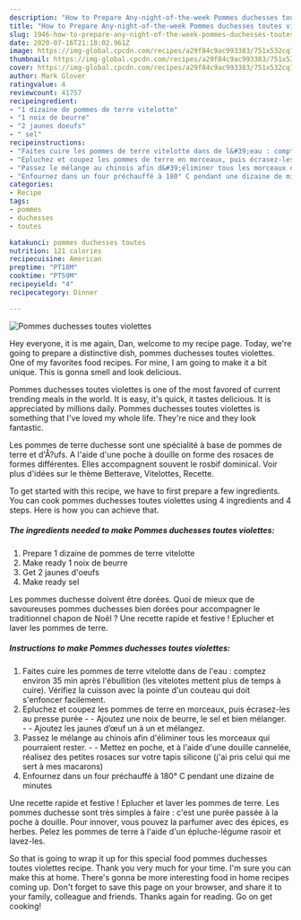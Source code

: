 ```yaml
---
description: "How to Prepare Any-night-of-the-week Pommes duchesses toutes violettes"
title: "How to Prepare Any-night-of-the-week Pommes duchesses toutes violettes"
slug: 1946-how-to-prepare-any-night-of-the-week-pommes-duchesses-toutes-violettes
date: 2020-07-16T21:18:02.961Z
image: https://img-global.cpcdn.com/recipes/a29f84c9ac993383/751x532cq70/pommes-duchesses-toutes-violettes-photo-principale-de-la-recette.jpg
thumbnail: https://img-global.cpcdn.com/recipes/a29f84c9ac993383/751x532cq70/pommes-duchesses-toutes-violettes-photo-principale-de-la-recette.jpg
cover: https://img-global.cpcdn.com/recipes/a29f84c9ac993383/751x532cq70/pommes-duchesses-toutes-violettes-photo-principale-de-la-recette.jpg
author: Mark Glover
ratingvalue: 4
reviewcount: 41757
recipeingredient:
- "1 dizaine de pommes de terre vitelotte"
- "1 noix de beurre"
- "2 jaunes doeufs"
- " sel"
recipeinstructions:
- "Faites cuire les pommes de terre vitelotte dans de l&#39;eau : comptez environ 35 min après l&#39;ébullition (les vitelotes mettent plus de temps à cuire). Vérifiez la cuisson avec la pointe d&#39;un couteau qui doit s&#39;enfoncer facilement."
- "Epluchez et coupez les pommes de terre en morceaux, puis écrasez-les au presse purée  Ajoutez une noix de beurre, le sel et bien mélanger.  Ajoutez les jaunes d’œuf un à un et mélangez."
- "Passez le mélange au chinois afin d&#39;éliminer tous les morceaux qui pourraient rester.  Mettez en poche, et à l&#39;aide d&#39;une douille cannelée, réalisez des petites rosaces sur votre tapis silicone (j&#39;ai pris celui qui me sert à mes macarons)"
- "Enfournez dans un four préchauffé à 180° C pendant une dizaine de minutes"
categories:
- Recipe
tags:
- pommes
- duchesses
- toutes

katakunci: pommes duchesses toutes 
nutrition: 121 calories
recipecuisine: American
preptime: "PT18M"
cooktime: "PT59M"
recipeyield: "4"
recipecategory: Dinner

---
```



![Pommes duchesses toutes violettes](https://img-global.cpcdn.com/recipes/a29f84c9ac993383/751x532cq70/pommes-duchesses-toutes-violettes-photo-principale-de-la-recette.jpg)

Hey everyone, it is me again, Dan, welcome to my recipe page. Today, we're going to prepare a distinctive dish, pommes duchesses toutes violettes. One of my favorites food recipes. For mine, I am going to make it a bit unique. This is gonna smell and look delicious.

Pommes duchesses toutes violettes is one of the most favored of current trending meals in the world. It is easy, it's quick, it tastes delicious. It is appreciated by millions daily. Pommes duchesses toutes violettes is something that I've loved my whole life. They're nice and they look fantastic.

Les pommes de terre duchesse sont une spécialité à base de pommes de terre et d&#39;Å?ufs. A l&#39;aide d&#39;une poche à douille on forme des rosaces de formes différentes. Elles accompagnent souvent le rosbif dominical. Voir plus d&#39;idées sur le thème Betterave, Vitelottes, Recette.


To get started with this recipe, we have to first prepare a few ingredients. You can cook pommes duchesses toutes violettes using 4 ingredients and 4 steps. Here is how you can achieve that.

<!--inarticleads1-->

##### The ingredients needed to make Pommes duchesses toutes violettes:

1. Prepare 1 dizaine de pommes de terre vitelotte
1. Make ready 1 noix de beurre
1. Get 2 jaunes d&#39;oeufs
1. Make ready  sel


Les pommes duchesse doivent être dorées. Quoi de mieux que de savoureuses pommes duchesses bien dorées pour accompagner le traditionnel chapon de Noël ? Une recette rapide et festive ! Eplucher et laver les pommes de terre. 

<!--inarticleads2-->

##### Instructions to make Pommes duchesses toutes violettes:

1. Faites cuire les pommes de terre vitelotte dans de l&#39;eau : comptez environ 35 min après l&#39;ébullition (les vitelotes mettent plus de temps à cuire). Vérifiez la cuisson avec la pointe d&#39;un couteau qui doit s&#39;enfoncer facilement.
1. Epluchez et coupez les pommes de terre en morceaux, puis écrasez-les au presse purée -  - Ajoutez une noix de beurre, le sel et bien mélanger. -  - Ajoutez les jaunes d’œuf un à un et mélangez.
1. Passez le mélange au chinois afin d&#39;éliminer tous les morceaux qui pourraient rester. -  - Mettez en poche, et à l&#39;aide d&#39;une douille cannelée, réalisez des petites rosaces sur votre tapis silicone (j&#39;ai pris celui qui me sert à mes macarons)
1. Enfournez dans un four préchauffé à 180° C pendant une dizaine de minutes


Une recette rapide et festive ! Eplucher et laver les pommes de terre. Les pommes duchesse sont très simples à faire : c&#39;est une purée passée à la poche à douille. Pour innover, vous pouvez la parfumer avec des épices, es herbes. Pelez les pommes de terre à l&#39;aide d&#39;un épluche-légume rasoir et lavez-les. 

So that is going to wrap it up for this special food pommes duchesses toutes violettes recipe. Thank you very much for your time. I'm sure you can make this at home. There's gonna be more interesting food in home recipes coming up. Don't forget to save this page on your browser, and share it to your family, colleague and friends. Thanks again for reading. Go on get cooking!
